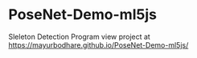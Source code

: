 # PoseNet-Demo-ml5js
Sleleton Detection Program
view project at https://mayurbodhare.github.io/PoseNet-Demo-ml5js/
